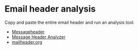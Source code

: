 # Email header analysis 

Copy and paste the entire email header and run an analysis tool.

* [Messageheader](https://toolbox.googleapps.com/apps/messageheader/analyzeheader)
* [Message Header Analyzer](https://mha.azurewebsites.net/)
* [mailheader.org](https://mailheader.org/)